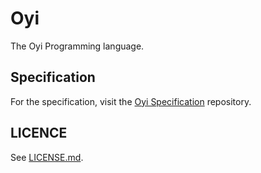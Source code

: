 # Oyi

The Oyi Programming language.

## Specification

For the specification, visit the [Oyi Specification](https://github.com/oyi-lang/oyi-spec.git) repository.

## LICENCE

See [LICENSE.md](LICENSE.md).